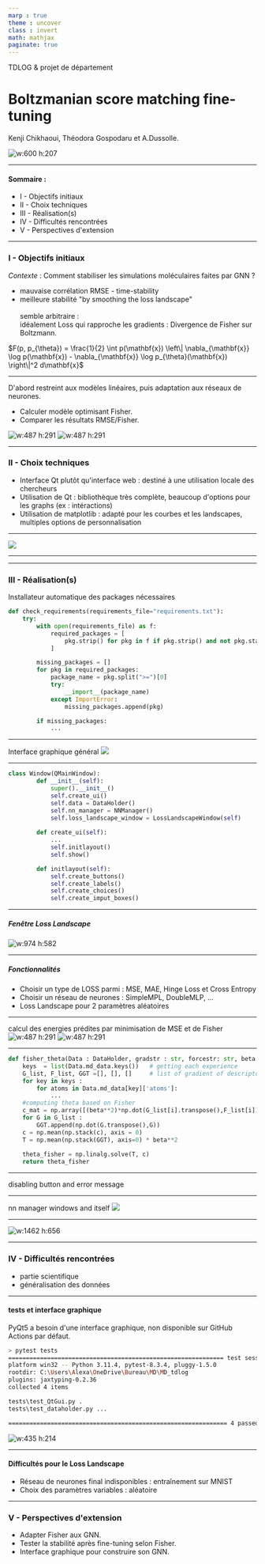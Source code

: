 ```yaml
---
marp : true
theme : uncover
class : invert
math: mathjax
paginate: true
---
```

<style>
section::after {
    /* Layout of pagination content */
    box-sizing: border-box;
    text-align: center;
    width: 120px;
    height: 120px;
    line-height: 40px;
    padding: 20px;

    /* Triangle background */
    background: linear-gradient(-45deg, rgba(0, 0, 0, 0.05) 50%, transparent 100%);
    background-size: cover;
  }
blockquote {
  background: #ffedcc;
  border-left: 10px solid #d1bf9d;
  margin: 1.5em 10px;
  padding: 0.5em 10px;
  color: #3b3b3b;
}
blockquote:before{
  content: unset;
}
blockquote:after{
  content: unset;
}
</style>

<!--- Welcome to our ReadMe, right-click on this md-file and "Open Preview" to this our presentation of this project --->
TDLOG & projet de département  
# Boltzmanian score matching fine-tuning  
Kenji Chikhaoui, Théodora Gospodaru et A.Dussolle.  
<!-- 27/01/2025 -->
![w:600 h:207](images/enpc.png)

---

#### Sommaire : 
* I -   Objectifs initiaux 
* II -  Choix techniques
* III - Réalisation(s)
* IV -  Difficultés rencontrées
* V -   Perspectives d'extension

---
<style scoped>
section {
    font-size: 25px;
}
</style> 
<!-- si besoin d'écrire beaucoup -->
### I - Objectifs initiaux
*Contexte* : Comment stabiliser les simulations moléculaires faites par GNN ?
* mauvaise corrélation RMSE - time-stability
* meilleure stabilité "by smoothing the loss landscape" 
 \
\
semble arbitraire :  
idéalement Loss qui rapproche les gradients : Divergence de Fisher sur Boltzmann. 

$F(p,  p_{\theta}) = \frac{1}{2} \int p(\mathbf{x}) \left\| \nabla_{\mathbf{x}} \log p(\mathbf{x}) - \nabla_{\mathbf{x}} \log p_{\theta}(\mathbf{x}) \right\|^2 d\mathbf{x}$

---
D'abord restreint aux modèles linéaires, puis adaptation aux réseaux de neurones.
* Calculer modèle optimisant Fisher.
* Comparer les résultats RMSE/Fisher.  

![w:487 h:291](images/mse_energy.png) ![w:487 h:291](images/fisher_energy.png)

---

### II - Choix techniques
* Interface Qt plutôt qu'interface web : destiné à une utilisation locale des chercheurs
* Utilisation de Qt : bibliothèque très complète, beaucoup d'options pour les graphs (ex : intéractions)
* Utilisation de matplotlib : adapté pour les courbes et les landscapes, multiples options de personnalisation

---
![](images/dependencies_graph.png)

---
<!-- * python Qt plutôt que Web interface, test tkinter, problème interaction graph long terme.
* séparation UI, data, processing etc (check architecture name)
* Object oriented, dataholder etc
* python package for source code (might separate ui, etc in further package ?)
* plt plot into qt ui -->
<!-- --- 
commentaire  -->
<!-- ---



```python
def selection_sort(seq):
    i=0
    while i < len(seq) - 1 :
        j_min = i
        j = i+1
        while j < len(seq):
            if seq[j] < seq[j_min]:
                j_min = j
            j += 1
        if j_min != 1 :
            swap(seq, i,j_min)
        i += 1

``` -->

---
### III - Réalisation(s)
Installateur automatique des packages nécessaires
```python
def check_requirements(requirements_file="requirements.txt"):
    try:
        with open(requirements_file) as f:
            required_packages = [
                pkg.strip() for pkg in f if pkg.strip() and not pkg.startswith("#")
            ]

        missing_packages = []
        for pkg in required_packages:
            package_name = pkg.split(">=")[0]
            try:
                __import__(package_name)
            except ImportError:
                missing_packages.append(pkg)

        if missing_packages:
            ...
```

---
Interface graphique général
![](images/main_interface.png)

---
```python
class Window(QMainWindow):
        def __init__(self):
            super().__init__()
            self.create_ui()
            self.data = DataHolder()
            self.nn_manager = NNManager()
            self.loss_landscape_window = LossLandscapeWindow(self)
                   
        def create_ui(self):
            ...
            self.initlayout()
            self.show()

        def initlayout(self):
            self.create_buttons()
            self.create_labels()
            self.create_choices()
            self.create_imput_boxes()
```

<!-- --- -->
<!-- #### Création d'une interface Qt permettant la manipulation des données -->

---
##### Fenêtre Loss Landscape
![w:974 h:582](images/loss_1.png)

---
##### Fonctionnalités
* Choisir un type de LOSS parmi : MSE, MAE, Hinge Loss et Cross Entropy
* Choisir un réseau de neurones : SimpleMPL, DoubleMLP, ...
* Loss Landscape pour 2 paramètres aléatoires

---
calcul des energies prédites par minimisation de MSE et de Fisher 
![w:487 h:291](images/mse_energy.png) ![w:487 h:291](images/fisher_energy.png)

---
```python
def fisher_theta(Data : DataHolder, gradstr : str, forcestr: str, beta : float):
    keys  = list(Data.md_data.keys())   # getting each experience
    G_list, F_list, GGT =[], [], []     # list of gradient of descriptor, forces
    for key in keys :
        for atoms in Data.md_data[key]['atoms']:
            ...
    #computing theta based on Fisher
    c_mat = np.array([(beta**2)*np.dot(G_list[i].transpose(),F_list[i]) for i in range(len(G_list))])
    for G in G_list :
        GGT.append(np.dot(G.transpose(),G))
    c = np.mean(np.stack(c), axis = 0)
    T = np.mean(np.stack(GGT), axis=0) * beta**2
    
    theta_fisher = np.linalg.solve(T, c)
    return theta_fisher
```

---
disabling button and error message

---
nn manager windows and itself
![](images/nnmanager.png)

---
![w:1462 h:656](images/yaml.png)

<!-- --- -->
<!-- loss landscape visualizer (interface) -->

---
### IV - Difficultés rencontrées
* partie scientifique
*  généralisation des données

---
#### tests et interface graphique
PyQt5 a besoin d'une interface graphique, non disponible sur GitHub Actions par défaut. 
```bash 
> pytest tests
============================================================= test session starts ==============================================================
platform win32 -- Python 3.11.4, pytest-8.3.4, pluggy-1.5.0
rootdir: C:\Users\Alexa\OneDrive\Bureau\MD\MD_tdlog
plugins: jaxtyping-0.2.36
collected 4 items

tests\test_QtGui.py .                                                                                                                     [ 25%]
tests\test_dataholder.py ...                                                                                                              [100%] 

============================================================== 4 passed in 0.41s ==============================================================
```

![w:435 h:214](images/test_failed.png)

---
#### Difficultés pour le Loss Landscape
* Réseau de neurones final indisponibles : entraînement sur MNIST
* Choix des paramètres variables : aléatoire


---
### V - Perspectives d'extension
* Adapter Fisher aux GNN.
* Tester la stabilité après fine-tuning selon Fisher.
* Interface graphique pour construire son GNN.

 
<!--
```python
def merge_sort(seq):
    if len(seq) < 2:
        return seq
    else :
        mid = len(seq)//2
        left = merge_sort(seq[:mid])
        right = merge_sort(seq[mid:])
        return merge(lef, right)
        n = n-1
```
```python
def merge(seq1, seq2):
    # long à écrire mais tranquille
```
représentation en arbre (largeur n, profondeur log(n))

<!-- 
---
### Annexe 


---
en python : list = tableau dynamique (taille variable), d'habitude tableau statique 
(réallocation pour rendre dynamique)
nbr d'éléments != capacité
list.append()
list.insert(index=0, -1)

---
predicting the future by making it, on s'est restraint sur les éléments d'un 
ensemble dénombrable, problème d'applicabilité (mémoire)

> predicting the future by making it, on s'est restraint sur
>
>les éléments d'un ensemble dénombrable, problème d'applicabilité (mémoire)

predicting the future by making it, on s'est restraint sur les éléments d'un ensemble dénombrable, problème d'applicabilité (mémoire)

---
$\mathbb{P}_{\pi \,,\, p}(Y=y\,|\,X=x) = \frac{\pi(y) \, p(x|y)}{\sum_{y' \in Y} \pi(y') \, p(x|y')}$

$$
\begin{aligned}
x & xx \\
y & yy 
\end{aligned}
$$
<https://www.markdownguide.org>
<fake@example.com>

content: attr(data-marpit-pagination) '/' attr(data-marpit-pagination-total);
add in pagination style at beginning to make it a fraction

---
 paginate: false 
| Month    | Savings |
| -------- | ------- |
| January  | $250    |
| February | $80     |
| March    | $420    |


| Item              | In Stock | Price |
| :---------------- | :------: | ----: |
| Python Hat        |   True   | 23.99 |
| SQL Hat           |   True   | 23.99 |
| Codecademy Tee    |  False   | 19.99 |
| Codecademy Hoodie |  False   | 42.99 |

---
![](images/cea.png) -->
